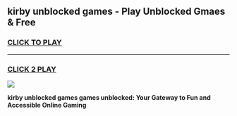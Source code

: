 
## kirby unblocked games - Play Unblocked Gmaes & Free
<h3>
<a href="https://news.freeplayer.one?title=kirby_unblocked_games&ref=16F">CLICK TO PLAY</a></h3>
<hr>

<h3>
<a href="https://news.freeplayer.one?title=kirby_unblocked_games&ref=16F">CLICK 2 PLAY</a>
  
</h3>

<a href="https://news.freeplayer.one?title=kirby_unblocked_games&ref=16F/"><img src="https://clearcache.store/games.png"></a>


**kirby unblocked games games unblocked: Your Gateway to Fun and Accessible Online Gaming**
